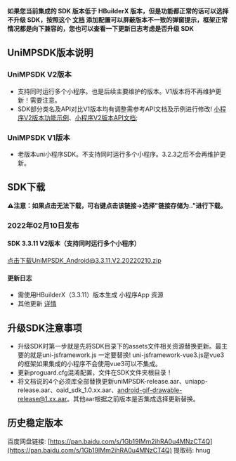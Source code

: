 **如果您当前集成的 SDK 版本低于 HBuilderX 版本，但是功能都正常的话可以选择不升级 SDK，按照这个 [文档](https://ask.dcloud.net.cn/article/35627) 添加配置可以屏蔽版本不一致的弹窗提示，框架正常情况都是向下兼容的，您也可以查看一下更新日志考虑是否升级 SDK**

## UniMPSDK版本说明

### UniMPSDK V2版本

+ 支持同时运行多个小程序。也是后续主要维护的版本。V1版本将不再维护更新！需要注意。
+ SDK部分类名及API对比V1版本均有调整需参考API文档及示例进行修改! [小程序V2版本功能示例](UniMPDocs/Sample/android-v2)、[小程序V2版本API文档](UniMPDocs/API/android-v2);

### UniMPSDK V1版本

+ 老版本uni小程序SDK。不支持同时运行多个小程序。3.2.3之后不会再维护更新。

## SDK下载

**⚠️注意：如果点击无法下载，可右键点击该链接->选择"链接存储为.."进行下载。**

### 2022年02月10日发布

#### SDK 3.3.11 V2版本（支持同时运行多个小程序）

[点击下载UniMPSDK_Android@3.3.11.V2.20220210.zip](https://native-res.dcloud.net.cn/unimp-sdk/UniMPSDK_Android%403.3.11.V2.20220210.zip)

#### 更新日志
+ 需使用HBuilderX（3.3.11）版本生成 小程序App 资源
+ 其他更新 [详情](https://download1.dcloud.net.cn/hbuilderx/changelog/3.3.11.20220209.html)


## 升级SDK注意事项

+ 升级SDK时第一步就是先将SDK目录下的assets文件相关资源替换更新。最主要的就是uni-jsframework.js 一定要替换! uni-jsframework-vue3.js是vue3的框架如果集成的小程序不会使用vue3可以不集成。
+ 更新proguard.cfg混淆配置，文件在SDK文件夹根目录！
+ 将文档说的4个必须库全部替换更新uniMPSDK-release.aar、uniapp-release.aar、oaid_sdk_1.0.xx.aar、android-gif-drawable-release@1.xx.aar。其他aar根据之前版本是否集成选择更新替换。

## 历史稳定版本

百度网盘链接: [https://pan.baidu.com/s/1Gb19IMm2ihRA0u4MNzCT4Q](https://pan.baidu.com/s/1Gb19IMm2ihRA0u4MNzCT4Q) 提取码: hnug
